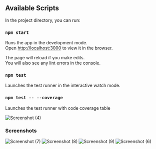 ## Available Scripts

In the project directory, you can run:

### `npm start`

Runs the app in the development mode.<br />
Open [http://localhost:3000](http://localhost:3000) to view it in the browser.

The page will reload if you make edits.<br />
You will also see any lint errors in the console.

### `npm test`

Launches the test runner in the interactive watch mode.<br />

### `npm test -- --coverage`

Launches the test runner with code coverage table

![Screenshot (4)](https://user-images.githubusercontent.com/38164439/85216256-3bf3c680-b30d-11ea-9c32-0f57e66f7a2e.png)


### Screenshots

![Screenshot (7)](https://user-images.githubusercontent.com/38164439/85244988-3069d380-b3d1-11ea-840e-dcf289c22232.png)
![Screenshot (8)](https://user-images.githubusercontent.com/38164439/85244992-32339700-b3d1-11ea-937c-a863316ef005.png)
![Screenshot (9)](https://user-images.githubusercontent.com/38164439/85244996-32339700-b3d1-11ea-8cef-13c0f3e7b7cb.png)
![Screenshot (6)](https://user-images.githubusercontent.com/38164439/85244998-32cc2d80-b3d1-11ea-9fd2-7d1563f9a6fe.png)
